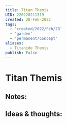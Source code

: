 ```yaml
---
title: Titan Themis
UID: 220228211319
created: 28-Feb-2022
tags:
  - 'created/2022/Feb/28'
  - 'garden'
  - 'permanent/concept'
aliases:
  - Titanide Themis
publish: False
---
```

# Titan Themis

## Notes:


## Ideas & thoughts:


